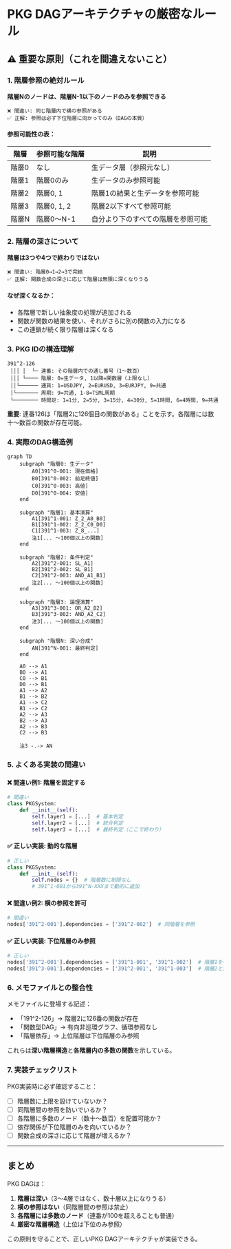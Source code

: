 # PKG DAGアーキテクチャの厳密なルール

## ⚠️ 重要な原則（これを間違えないこと）

### 1. 階層参照の絶対ルール

**階層Nのノードは、階層N-1以下のノードのみを参照できる**

```
❌ 間違い: 同じ階層内で横の参照がある
✅ 正解: 参照は必ず下位階層に向かってのみ（DAGの本質）
```

#### 参照可能性の表：
| 階層 | 参照可能な階層 | 説明 |
|------|----------------|------|
| 階層0 | なし | 生データ層（参照元なし） |
| 階層1 | 階層0のみ | 生データのみ参照可能 |
| 階層2 | 階層0, 1 | 階層1の結果と生データを参照可能 |
| 階層3 | 階層0, 1, 2 | 階層2以下すべて参照可能 |
| 階層N | 階層0〜N-1 | 自分より下のすべての階層を参照可能 |

### 2. 階層の深さについて

**階層は3つや4つで終わりではない**

```
❌ 間違い: 階層0→1→2→3で完結
✅ 正解: 関数合成の深さに応じて階層は無限に深くなりうる
```

#### なぜ深くなるか：
- 各階層で新しい抽象度の処理が追加される
- 関数が関数の結果を使い、それがさらに別の関数の入力になる
- この連鎖が続く限り階層は深くなる

### 3. PKG IDの構造理解

```
391^2-126
 │││ │  └─ 連番: その階層内での通し番号（1〜数百）
 │││ └──── 階層: 0=生データ, 1以降=関数層（上限なし）
 ││└────── 通貨: 1=USDJPY, 2=EURUSD, 3=EURJPY, 9=共通
 │└─────── 周期: 9=共通, 1-8=TSML周期
 └──────── 時間足: 1=1分, 2=5分, 3=15分, 4=30分, 5=1時間, 6=4時間, 9=共通
```

**重要**: 連番126は「階層2に126個目の関数がある」ことを示す。各階層には数十〜数百の関数が存在可能。

### 4. 実際のDAG構造例

```mermaid
graph TD
    subgraph "階層0: 生データ"
        A0[391^0-001: 現在価格]
        B0[391^0-002: 前足終値]
        C0[391^0-003: 高値]
        D0[391^0-004: 安値]
    end
    
    subgraph "階層1: 基本演算"
        A1[391^1-001: Z_2_A0_B0]
        B1[391^1-002: Z_2_C0_D0]
        C1[391^1-003: Z_8_...]
        注1[... 〜100個以上の関数]
    end
    
    subgraph "階層2: 条件判定"
        A2[391^2-001: SL_A1]
        B2[391^2-002: SL_B1]
        C2[391^2-003: AND_A1_B1]
        注2[... 〜100個以上の関数]
    end
    
    subgraph "階層3: 論理演算"
        A3[391^3-001: OR_A2_B2]
        B3[391^3-002: AND_A2_C2]
        注3[... 〜100個以上の関数]
    end
    
    subgraph "階層N: 深い合成"
        AN[391^N-001: 最終判定]
    end
    
    A0 --> A1
    B0 --> A1
    C0 --> B1
    D0 --> B1
    A1 --> A2
    B1 --> B2
    A1 --> C2
    B1 --> C2
    A2 --> A3
    B2 --> A3
    A2 --> B3
    C2 --> B3
    
    注3 -.-> AN
```

### 5. よくある実装の間違い

#### ❌ 間違い例1: 階層を固定する
```python
# 間違い
class PKGSystem:
    def __init__(self):
        self.layer1 = [...]  # 基本判定
        self.layer2 = [...]  # 統合判定
        self.layer3 = [...]  # 最終判定（ここで終わり）
```

#### ✅ 正しい実装: 動的な階層
```python
# 正しい
class PKGSystem:
    def __init__(self):
        self.nodes = {}  # 階層数に制限なし
        # 391^1-001から391^N-XXXまで動的に追加
```

#### ❌ 間違い例2: 横の参照を許可
```python
# 間違い
nodes['391^2-001'].dependencies = ['391^2-002']  # 同階層を参照
```

#### ✅ 正しい実装: 下位階層のみ参照
```python
# 正しい
nodes['391^2-001'].dependencies = ['391^1-001', '391^1-002']  # 階層1を参照
nodes['391^3-001'].dependencies = ['391^2-001', '391^1-003']  # 階層2と1を参照
```

### 6. メモファイルとの整合性

メモファイルに登場する記述：
- 「191^2-126」→ 階層2に126番の関数が存在
- 「関数型DAG」→ 有向非巡環グラフ、循環参照なし
- 「階層依存」→ 上位階層は下位階層のみ参照

これらは**深い階層構造**と**各階層内の多数の関数**を示している。

### 7. 実装チェックリスト

PKG実装時に必ず確認すること：

- [ ] 階層数に上限を設けていないか？
- [ ] 同階層間の参照を防いでいるか？
- [ ] 各階層に多数のノード（数十〜数百）を配置可能か？
- [ ] 依存関係が下位階層のみを向いているか？
- [ ] 関数合成の深さに応じて階層が増えるか？

---

## まとめ

PKG DAGは：
1. **階層は深い**（3〜4層ではなく、数十層以上になりうる）
2. **横の参照はない**（同階層間の参照は禁止）
3. **各階層には多数のノード**（連番が100を超えることも普通）
4. **厳密な階層構造**（上位は下位のみ参照）

この原則を守ることで、正しいPKG DAGアーキテクチャが実装できる。